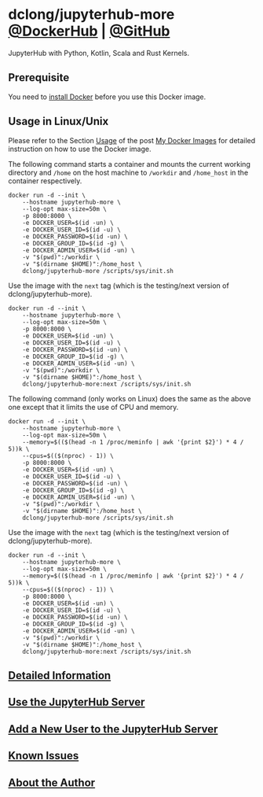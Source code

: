 # dclong/jupyterhub-more [@DockerHub](https://hub.docker.com/r/dclong/jupyterhub-more/) | [@GitHub](https://github.com/dclong/docker-jupyterhub-more)

JupyterHub with Python, Kotlin, Scala and Rust Kernels. 

## Prerequisite
You need to [install Docker](http://www.legendu.net/en/blog/docker-installation/) before you use this Docker image.


## Usage in Linux/Unix

Please refer to the Section
[Usage](http://www.legendu.net/en/blog/my-docker-images/#usage)
of the post [My Docker Images](http://www.legendu.net/en/blog/my-docker-images/) 
for detailed instruction on how to use the Docker image.

The following command starts a container 
and mounts the current working directory and `/home` on the host machine 
to `/workdir` and `/home_host` in the container respectively.
```
docker run -d --init \
    --hostname jupyterhub-more \
    --log-opt max-size=50m \
    -p 8000:8000 \
    -e DOCKER_USER=$(id -un) \
    -e DOCKER_USER_ID=$(id -u) \
    -e DOCKER_PASSWORD=$(id -un) \
    -e DOCKER_GROUP_ID=$(id -g) \
    -e DOCKER_ADMIN_USER=$(id -un) \
    -v "$(pwd)":/workdir \
    -v "$(dirname $HOME)":/home_host \
    dclong/jupyterhub-more /scripts/sys/init.sh
```
Use the image with the `next` tag (which is the testing/next version of dclong/jupyterhub-more).
```
docker run -d --init \
    --hostname jupyterhub-more \
    --log-opt max-size=50m \
    -p 8000:8000 \
    -e DOCKER_USER=$(id -un) \
    -e DOCKER_USER_ID=$(id -u) \
    -e DOCKER_PASSWORD=$(id -un) \
    -e DOCKER_GROUP_ID=$(id -g) \
    -e DOCKER_ADMIN_USER=$(id -un) \
    -v "$(pwd)":/workdir \
    -v "$(dirname $HOME)":/home_host \
    dclong/jupyterhub-more:next /scripts/sys/init.sh
```
The following command (only works on Linux) does the same as the above one 
except that it limits the use of CPU and memory.
```
docker run -d --init \
    --hostname jupyterhub-more \
    --log-opt max-size=50m \
    --memory=$(($(head -n 1 /proc/meminfo | awk '{print $2}') * 4 / 5))k \
    --cpus=$(($(nproc) - 1)) \
    -p 8000:8000 \
    -e DOCKER_USER=$(id -un) \
    -e DOCKER_USER_ID=$(id -u) \
    -e DOCKER_PASSWORD=$(id -un) \
    -e DOCKER_GROUP_ID=$(id -g) \
    -e DOCKER_ADMIN_USER=$(id -un) \
    -v "$(pwd)":/workdir \
    -v "$(dirname $HOME)":/home_host \
    dclong/jupyterhub-more /scripts/sys/init.sh
```
Use the image with the `next` tag (which is the testing/next version of dclong/jupyterhub-more).
```
docker run -d --init \
    --hostname jupyterhub-more \
    --log-opt max-size=50m \
    --memory=$(($(head -n 1 /proc/meminfo | awk '{print $2}') * 4 / 5))k \
    --cpus=$(($(nproc) - 1)) \
    -p 8000:8000 \
    -e DOCKER_USER=$(id -un) \
    -e DOCKER_USER_ID=$(id -u) \
    -e DOCKER_PASSWORD=$(id -un) \
    -e DOCKER_GROUP_ID=$(id -g) \
    -e DOCKER_ADMIN_USER=$(id -un) \
    -v "$(pwd)":/workdir \
    -v "$(dirname $HOME)":/home_host \
    dclong/jupyterhub-more:next /scripts/sys/init.sh
```
## [Detailed Information](http://www.legendu.net/en/blog/my-docker-images/#list-of-images-and-detailed-information) 

## [Use the JupyterHub Server](http://www.legendu.net/en/blog/my-docker-images/#use-the-jupyterhub-server)

## [Add a New User to the JupyterHub Server](http://www.legendu.net/en/blog/my-docker-images/#add-a-new-user-to-the-jupyterhub-server)

## [Known Issues](http://www.legendu.net/en/blog/my-docker-images/#known-issues)

## [About the Author](http://www.legendu.net/pages/about)
